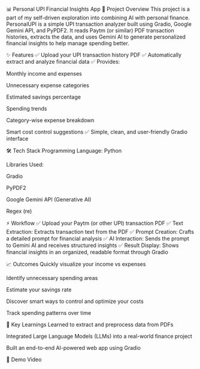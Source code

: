 📊 Personal UPI Financial Insights App
📌 Project Overview
This project is a part of my self-driven exploration into combining AI with personal finance.
PersonalUPI is a simple UPI transaction analyzer built using Gradio, Google Gemini API, and PyPDF2.
It reads Paytm (or similar) PDF transaction histories, extracts the data, and uses Gemini AI to generate personalized financial insights to help manage spending better.

✨ Features
✅ Upload your UPI transaction history PDF
✅ Automatically extract and analyze financial data
✅ Provides:

Monthly income and expenses

Unnecessary expense categories

Estimated savings percentage

Spending trends

Category-wise expense breakdown

Smart cost control suggestions
✅ Simple, clean, and user-friendly Gradio interface

🛠 Tech Stack
Programming Language: Python

Libraries Used:

Gradio

PyPDF2

Google Gemini API (Generative AI)

Regex (re)

⚡ Workflow
✅ Upload your Paytm (or other UPI) transaction PDF
✅ Text Extraction: Extracts transaction text from the PDF
✅ Prompt Creation: Crafts a detailed prompt for financial analysis
✅ AI Interaction: Sends the prompt to Gemini AI and receives structured insights
✅ Result Display: Shows financial insights in an organized, readable format through Gradio

📈 Outcomes
Quickly visualize your income vs expenses

Identify unnecessary spending areas

Estimate your savings rate

Discover smart ways to control and optimize your costs

Track spending patterns over time

🚀 Key Learnings
Learned to extract and preprocess data from PDFs

Integrated Large Language Models (LLMs) into a real-world finance project

Built an end-to-end AI-powered web app using Gradio

🎥 Demo Video

